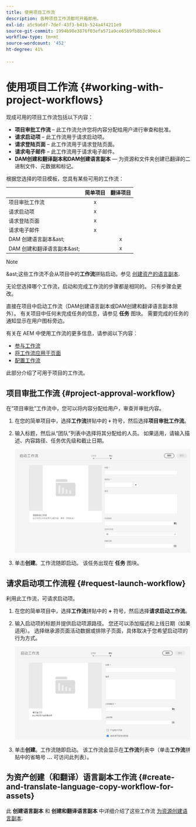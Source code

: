 ```yaml
---
title: 使用项目工作流
description: 各种项目工作流都可开箱即用。
exl-id: a5c9a6df-7def-43f3-b41b-524a4f4211e9
source-git-commit: 1994b90e3876f03efa571a9ce65b9fb8b3c90ec4
workflow-type: tm+mt
source-wordcount: '452'
ht-degree: 41%

---
```


# 使用项目工作流 {#working-with-project-workflows}

现成可用的项目工作流包括以下内容：

* **项目审批工作流** – 此工作流允许您将内容分配给用户进行审查和批准。
* **请求启动项** – 此工作流用于请求启动项。
* **请求登陆页面** – 此工作流用于请求登陆页面。
* **请求电子邮件** – 此工作流用于请求电子邮件。
* **DAM创建和翻译副本和DAM创建语言副本**  — 为资源和文件夹创建已翻译的二进制文件、元数据和标记。

根据您选择的项目模板，您具有某些可用的工作流：

|   | **简单项目** | **翻译项目** |
|---|:-:|:-:|
| 项目审批工作流 | x |  |
| 请求启动项 | x |  |
| 请求登陆页面 | x |  |
| 请求电子邮件 | x | |
| DAM 创建语言副本&amp;ast; |  | x |
| DAM 创建和翻译语言副本&amp;ast; |   | x |

>[!NOTE]
>
>&amp;ast;这些工作流不会从项目中的&#x200B;**工作流**&#x200B;拼贴启动。参见 [创建资产的语言副本](/help/sites-cloud/administering/translation/managing-projects.md).

无论您选择哪个工作流，启动和完成工作流的步骤都是相同的。 只有步骤会更改。

直接在项目中启动工作流（DAM创建语言副本或DAM创建和翻译语言副本除外）。 有关项目中任何未完成任务的信息，请参见 **任务** 图块。 需要完成的任务的通知显示在用户图标旁边。

有关在 AEM 中使用工作流的更多信息，请参阅以下内容：

* [参与工作流](/help/sites-cloud/authoring/workflows/participating.md)
* [将工作流应用于页面](/help/sites-cloud/authoring/workflows/applying.md)
* [配置工作流](/help/sites-cloud/administering/workflows-administering.md)

此部分介绍了可用于项目的工作流。

## 项目审批工作流 {#project-approval-workflow}

在“项目审批”工作流中，您可以将内容分配给用户，审查并审批内容。

1. 在您的简单项目中，选择&#x200B;**工作流**&#x200B;拼贴中的 **`+`** 符号，然后选择&#x200B;**项目审批工作流**。
1. 输入标题，然后从“团队”列表中选择将其分配给的人员。 如果适用，请输入描述、内容路径、任务优先级和截止日期。

   ![请求审批](/help/sites-cloud/authoring/assets/projects-approval.png)

1. 单击&#x200B;**创建**。工作流随即启动。 该任务出现在 **任务** 图块。

## 请求启动项工作流程 {#request-launch-workflow}

利用此工作流，可请求启动项。

1. 在您的简单项目中，选择&#x200B;**工作流**&#x200B;拼贴中的 **+** 符号，然后选择&#x200B;**请求启动工作流**。
1. 输入启动项的标题并提供启动项源路径。 您还可以添加描述和上线日期（如果适用）。 选择继承源页面活动数据或排除子页面，具体取决于您希望启动项的行为方式。

   ![请求启动项](/help/sites-cloud/authoring/assets/projects-request-launch.png)

1. 单击&#x200B;**创建**。工作流随即启动。 该工作流会显示在&#x200B;**工作流**&#x200B;列表中（单击&#x200B;**工作流**&#x200B;拼贴中的省略号 **...** 可访问此列表）。

## 为资产创建（和翻译）语言副本工作流 {#create-and-translate-language-copy-workflow-for-assets}

此 **创建语言副本** 和 **创建和翻译语言副本** 中详细介绍了这些工作流 [为资源创建语言副本](/help/assets/translate-assets.md).
